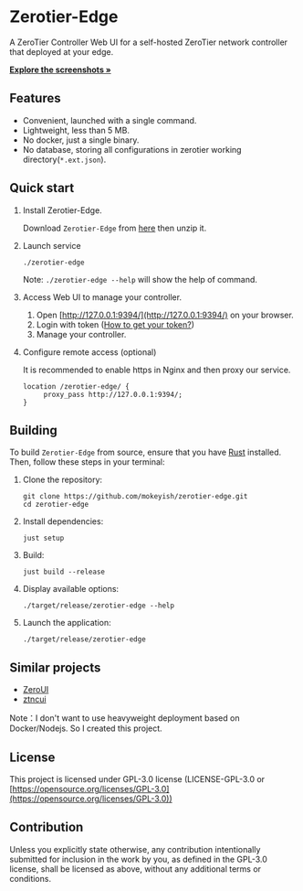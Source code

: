 # Zerotier-Edge

A ZeroTier Controller Web UI for a self-hosted ZeroTier network controller that deployed at your edge.

<a href="https://github.com/mokeyish/zerotier-edge/tree/main/screenshots"><strong>Explore the screenshots »</strong></a>

## Features

- Convenient, launched with a single command.
- Lightweight, less than 5 MB.
- No docker, just a single binary.
- No database, storing all configurations in zerotier working directory(`*.ext.json`).

## Quick start

1. Install Zerotier-Edge.

   Download `Zerotier-Edge` from [here](https://github.com/mokeyish/zerotier-edge/releases) then unzip it.

2. Launch service

   ```shell
   ./zerotier-edge
   ```

   Note: `./zerotier-edge --help` will show the help of command.

3. Access Web UI to manage your controller.

   1. Open [http://127.0.0.1:9394/](http://127.0.0.1:9394/) on your browser.
   2. Login with token ([How to get your token?](https://docs.zerotier.com/self-hosting/network-controllers/#authtoken))
   3. Manage your controller.

4. Configure remote access (optional)

   It is recommended to enable https in Nginx and then proxy our service.

   ```nginx
   location /zerotier-edge/ {
        proxy_pass http://127.0.0.1:9394/;
   }
   ```

## Building

To build `Zerotier-Edge` from source, ensure that you have [Rust](https://www.rust-lang.org/learn/get-started) installed. Then, follow these steps in your terminal:

1. Clone the repository:

   ```shell
   git clone https://github.com/mokeyish/zerotier-edge.git
   cd zerotier-edge
   ```

2. Install dependencies:

   ```shell
   just setup
   ```

3. Build:

   ```shell
   just build --release
   ```

4. Display available options:

   ```shell
   ./target/release/zerotier-edge --help
   ```

5. Launch the application:

   ```shell
   ./target/release/zerotier-edge
   ```

## Similar projects

- [ZeroUI](https://github.com/dec0dOS/zero-ui)
- [ztncui](https://github.com/key-networks/ztncui)

Note：I don't want to use heavyweight deployment based on Docker/Nodejs. So I created this project.

## License

This project  is licensed under GPL-3.0 license (LICENSE-GPL-3.0 or [https://opensource.org/licenses/GPL-3.0](https://opensource.org/licenses/GPL-3.0))

## Contribution

Unless you explicitly state otherwise, any contribution intentionally submitted for inclusion in the work by you, as defined in the GPL-3.0 license, shall be licensed as above, without any additional terms or conditions.
